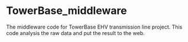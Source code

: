 # TowerBase_middleware
The middleware code for TowerBase EHV transmission line project. This code analysis the raw data and put the result to the web.
